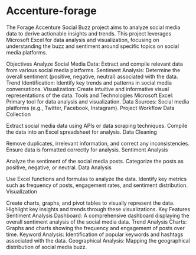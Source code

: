 # Accenture-forage
The Forage Accenture Social Buzz project aims to analyze social media data to derive actionable insights and trends. This project leverages Microsoft Excel for data analysis and visualization, focusing on understanding the buzz and sentiment around specific topics on social media platforms.

Objectives
Analyze Social Media Data: Extract and compile relevant data from various social media platforms.
Sentiment Analysis: Determine the overall sentiment (positive, negative, neutral) associated with the data.
Trend Identification: Identify key trends and patterns in social media conversations.
Visualization: Create intuitive and informative visual representations of the data.
Tools and Technologies
Microsoft Excel: Primary tool for data analysis and visualization.
Data Sources: Social media platforms (e.g., Twitter, Facebook, Instagram).
Project Workflow
Data Collection

Extract social media data using APIs or data scraping techniques.
Compile the data into an Excel spreadsheet for analysis.
Data Cleaning

Remove duplicates, irrelevant information, and correct any inconsistencies.
Ensure data is formatted correctly for analysis.
Sentiment Analysis

Analyze the sentiment of the social media posts.
Categorize the posts as positive, negative, or neutral.
Data Analysis

Use Excel functions and formulas to analyze the data.
Identify key metrics such as frequency of posts, engagement rates, and sentiment distribution.
Visualization

Create charts, graphs, and pivot tables to visually represent the data.
Highlight key insights and trends through these visualizations.
Key Features
Sentiment Analysis Dashboard: A comprehensive dashboard displaying the overall sentiment analysis of the social media data.
Trend Analysis Charts: Graphs and charts showing the frequency and engagement of posts over time.
Keyword Analysis: Identification of popular keywords and hashtags associated with the data.
Geographical Analysis: Mapping the geographical distribution of social media buzz.
